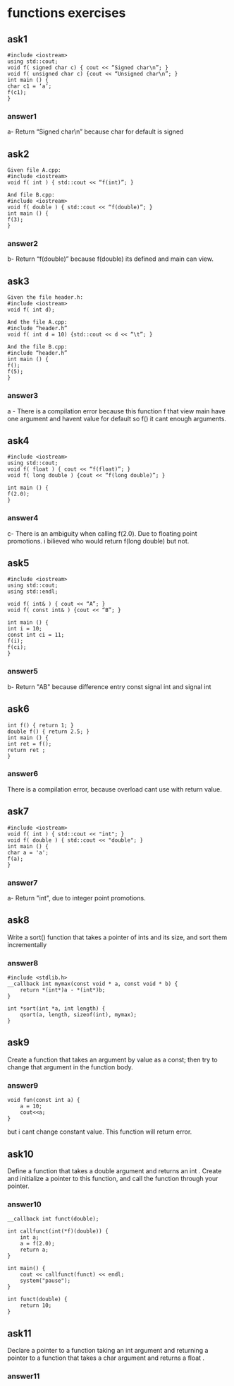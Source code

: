 # functions exercises #

## ask1 ##
	#include <iostream>
	using std::cout;
	void f( signed char c) { cout << “Signed char\n”; }
	void f( unsigned char c) {cout << “Unsigned char\n”; }
	int main () {
	char c1 = ‘a’;
	f(c1);
	}
### answer1 ###
a- Return  “Signed char\n” because char for default is signed

## ask2 ##
	Given file A.cpp:
	#include <iostream>
	void f( int ) { std::cout << “f(int)”; }

	And file B.cpp:
	#include <iostream>
	void f( double ) { std::cout << “f(double)”; }
	int main () {
	f(3);
	}
### answer2 ###
b- Return “f(double)” because f(double) its defined and main can view.

## ask3 ##
	Given the file header.h:
	#include <iostream>
	void f( int d);

	And the file A.cpp:
	#include “header.h”
	void f( int d = 10) {std::cout << d << “\t”; }

	And the file B.cpp:
	#include “header.h”
	int main () {
	f();
	f(5);
	}

### answer3 ###
a - There is a compilation error because this function f that view main have one argument and havent value for default so f() it cant enough arguments.

## ask4 ##
	#include <iostream>
	using std::cout;
	void f( float ) { cout << “f(float)”; }
	void f( long double ) {cout << “f(long double)”; }

	int main () {
	f(2.0);
	}
### answer4 ###
c- There is an ambiguity when calling f(2.0). Due to floating point promotions. i bilieved who would return f(long double) but not.

## ask5 ##
	#include <iostream>
	using std::cout;
	using std::endl;

	void f( int& ) { cout << “A”; }
	void f( const int& ) {cout << “B”; }

	int main () {
	int i = 10;
	const int ci = 11;
	f(i);
	f(ci);
	}
### answer5 ###
b- Return "AB" because difference entry const signal int and signal int

## ask6 ##
	int f() { return 1; }
	double f() { return 2.5; }
	int main () {
	int ret = f();
	return ret ;
	}

### answer6 ###
There is a compilation error, because overload cant use with return value.

## ask7 ##
	#include <iostream>
	void f( int ) { std::cout << "int"; }
	void f( double ) { std::cout << "double"; }
	int main () {
	char a = 'a';
	f(a);
	}

### answer7 ###
a- Return "int", due to integer point promotions.

## ask8 ##
Write a sort() function that takes a pointer of ints and its size, and sort them incrementally

### answer8 ###
	#include <stdlib.h> 
	__callback int mymax(const void * a, const void * b) {
		return *(int*)a - *(int*)b;
	}

	int *sort(int *a, int length) {
		qsort(a, length, sizeof(int), mymax);
	}

## ask9 ##
Create a function that takes an argument by value as a const; then try to change that argument in the function body.

### answer9 ###
	void fun(const int a) {
		a = 10;
		cout<<a;
	}
but i cant change constant value. This function will return error.

## ask10 ##
Define a function that takes a double argument and returns an int . Create and initialize a pointer to this function, and call the function through your pointer.

### answer10 ###

	__callback int funct(double);
	
	int callfunct(int(*f)(double)) {
	    int a;
	    a = f(2.0);
	    return a;
	}
	
	int main() {
	    cout << callfunct(funct) << endl;
	    system("pause");
	}
	
	int funct(double) {
	    return 10;
	}

## ask11 ##
Declare a pointer to a function taking an int argument and returning a pointer to a function that takes a char argument and returns a float .

### answer11 ###